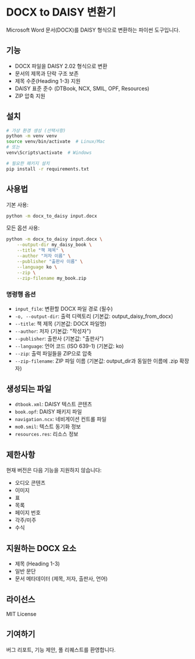 # DOCX to DAISY 변환기

Microsoft Word 문서(DOCX)를 DAISY 형식으로 변환하는 파이썬 도구입니다.

## 기능

- DOCX 파일을 DAISY 2.02 형식으로 변환
- 문서의 제목과 단락 구조 보존
- 제목 수준(Heading 1-3) 지원
- DAISY 표준 준수 (DTBook, NCX, SMIL, OPF, Resources)
- ZIP 압축 지원

## 설치

```bash
# 가상 환경 생성 (선택사항)
python -m venv venv
source venv/bin/activate  # Linux/Mac
# 또는
venv\Scripts\activate  # Windows

# 필요한 패키지 설치
pip install -r requirements.txt
```

## 사용법

기본 사용:
```bash
python -m docx_to_daisy input.docx
```

모든 옵션 사용:
```bash
python -m docx_to_daisy input.docx \
    --output-dir my_daisy_book \
    --title "책 제목" \
    --author "저자 이름" \
    --publisher "출판사 이름" \
    --language ko \
    --zip \
    --zip-filename my_book.zip
```

### 명령행 옵션

- `input_file`: 변환할 DOCX 파일 경로 (필수)
- `-o, --output-dir`: 출력 디렉토리 (기본값: output_daisy_from_docx)
- `--title`: 책 제목 (기본값: DOCX 파일명)
- `--author`: 저자 (기본값: "작성자")
- `--publisher`: 출판사 (기본값: "출판사")
- `--language`: 언어 코드 (ISO 639-1) (기본값: ko)
- `--zip`: 출력 파일들을 ZIP으로 압축
- `--zip-filename`: ZIP 파일 이름 (기본값: output_dir과 동일한 이름에 .zip 확장자)

## 생성되는 파일

- `dtbook.xml`: DAISY 텍스트 콘텐츠
- `book.opf`: DAISY 패키지 파일
- `navigation.ncx`: 네비게이션 컨트롤 파일
- `mo0.smil`: 텍스트 동기화 정보
- `resources.res`: 리소스 정보

## 제한사항

현재 버전은 다음 기능을 지원하지 않습니다:
- 오디오 콘텐츠
- 이미지
- 표
- 목록
- 페이지 번호
- 각주/미주
- 수식

## 지원하는 DOCX 요소

- 제목 (Heading 1-3)
- 일반 문단
- 문서 메타데이터 (제목, 저자, 출판사, 언어)

## 라이선스

MIT License

## 기여하기

버그 리포트, 기능 제안, 풀 리퀘스트를 환영합니다.